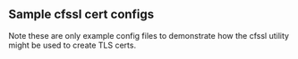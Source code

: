 ## Sample cfssl cert configs

Note these are only example config files to demonstrate how the cfssl
utility might be used to create TLS certs.
